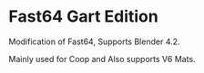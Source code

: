 # Fast64 Gart Edition

Modification of Fast64, Supports Blender 4.2.

Mainly used for Coop and Also supports V6 Mats.

